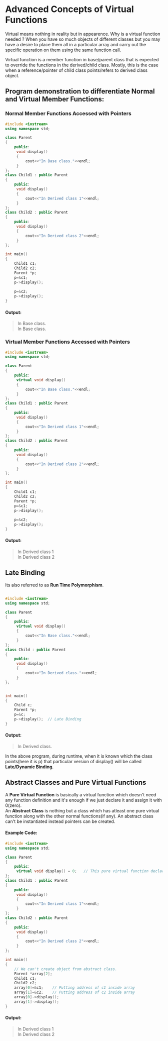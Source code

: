 # Advanced Concepts of Virtual Functions

Virtual means nothing in reality but in appearence. Why is a virtual function needed ? When you have so much objects of different classes but you may have a desire to place them all in a particular array and carry out the specific operation on them using the same function call. 

Virtual function is a member function in base/parent class that is expected to override the functions in the derived/child class. Mostly, this is the case when a reference/pointer of child class points/refers to derived class object.

## Program demonstration to differentiate Normal and Virtual Member Functions:

### Normal Member Functions Accessed with Pointers

```C++
#include <iostream>
using namespace std;

class Parent
{
    public:
     void display()
     {
         cout<<"In Base class."<<endl;
     }
};
class Child1 : public Parent
{
    public:
     void display()
     {
         cout<<"In Derived class 1"<<endl;
     }
};
class Child2 : public Parent
{
    public:
     void display()
     {
         cout<<"In Derived class 2"<<endl;
     }
};

int main()
{
    Child1 c1;
    Child2 c2;
    Parent *p;
    p=&c1;
    p->display();
    
    p=&c2;
    p->display();
}

```
#### Output:

> In Base class. <br>
> In Base class.


### Virtual Member Functions Accessed with Pointers

```C++
#include <iostream>
using namespace std;

class Parent
{
    public:
     virtual void display()
     {
         cout<<"In Base class."<<endl;
     }
};
class Child1 : public Parent
{
    public:
     void display()
     {
         cout<<"In Derived class 1"<<endl;
     }
};
class Child2 : public Parent
{
    public:
     void display()
     {
         cout<<"In Derived class 2"<<endl;
     }
};

int main()
{
    Child1 c1;
    Child2 c2;
    Parent *p;
    p=&c1;
    p->display();
    
    p=&c2;
    p->display();
}


```
#### Output:

> In Derived class 1 <br>
> In Derived class 2


## Late Binding

Its also referred to as **Run Time Polymorphism**.

```C++

#include <iostream>
using namespace std;

class Parent
{
    public:
     virtual void display()
     {
         cout<<"In Base class."<<endl;
     }
};
class Child : public Parent
{
    public:
     void display()
     {
         cout<<"In Derived class."<<endl;
     }
};


int main()
{
    Child c;
    Parent *p;
    p=&c;
    p->display();  // Late Binding
}


```
#### Output:
> In Derived class.


In the above program, during runtime, when it is known which the class points(here it is p) that particular version of display() will be called **Late/Dynamic Binding**. 


## Abstract Classes and Pure Virtual Functions

A **Pure Virtual Function** is basically a virtual function which doesn't need any function definition and it's enough if we just declare it and assign it with 0(zero).
<br>
An **Abstract Class** is nothing but a class which has atleast one pure virtual function along with the other normal functions(if any). An abstract class can't be instantiated instead pointers can be created. 

#### Example Code:

```C++
#include <iostream>
using namespace std;

class Parent
{
    public:
     virtual void display() = 0;   // This pure virtual function declaration.
};
class Child1 : public Parent
{
    public:
     void display()
     {
         cout<<"In Derived class 1"<<endl;
     }
};
class Child2 : public Parent
{
    public:
     void display()
     {
         cout<<"In Derived class 2"<<endl;
     }
};

int main()
{
    // We can't create object from abstract class.
    Parent *array[2];
    Child1 c1;
    Child2 c2;
    array[0]=&c1;    // Putting address of c1 inside array
    array[1]=&c2;    // Putting address of c2 inside array
    array[0]->display();
    array[1]->display();
}

```

#### Output:

> In Derived class 1  <br>
> In Derived class 2
